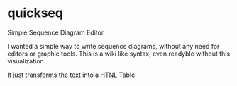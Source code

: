 # quickseq
Simple Sequence Diagram Editor

I wanted a simple way to write sequence diagrams, without any need for editors or graphic tools. 
This is a wiki like syntax, even readyble without this visualization.

It just transforms the text into a HTNL Table.